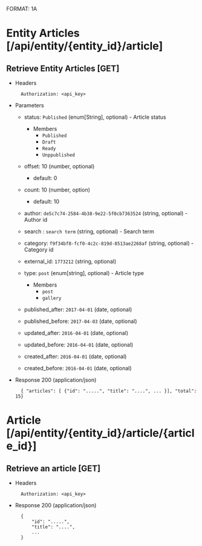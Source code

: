 FORMAT: 1A


# Entity Articles [/api/entity/{entity_id}/article]


## Retrieve Entity Articles [GET] 

+ Headers

        Authorization: <api_key>

+ Parameters


    + status: `Published` (enum[String], optional) - Article status

        + Members
            + `Published`
            + `Draft`
            + `Ready`
            + `Unppublished`

    + offset: 10 (number, optional)

        + default: 0

    + count: 10 (number, option)

        + default: 10

    + author: `de5c7c74-2584-4b38-9e22-5f0cb7363524` (string, optional) - Author id

    + search : `search term` (string, optional) - Search term

    + category: `f9f34bf8-fcf0-4c2c-819d-8513ae2268af` (string, optional) - Category id

    + external_id: `1773212` (string, optional)

    + type: `post` (enum[string], optional) - Article type

        + Members
            + `post`
            + `gallery`

    + published_after: `2017-04-01` (date, optional)

    + published_before: `2017-04-03` (date, optional)

    + updated_after: `2016-04-01` (date, optional)

    + updated_before: `2016-04-01` (date, optional)

    + created_after: `2016-04-01` (date, optional)

    + created_before: `2016-04-01` (date, optional)


+ Response 200 (application/json)

        { "articles": [ {"id": ".....", "title": "....", ... }], "total": 15}



# Article [/api/entity/{entity_id}/article/{article_id}]


## Retrieve an article [GET]

+ Headers

        Authorization: <api_key>

+ Response 200 (application/json)

        {
            "id": ".....",
            "title": "....",
            ...
        }



